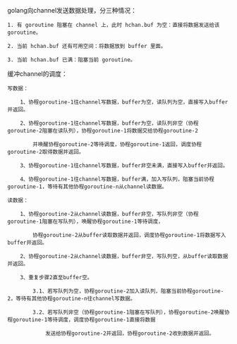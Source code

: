 golang向channel发送数据处理，分三种情况：

	1. 有 goroutine 阻塞在 channel 上，此时 hchan.buf 为空：直接将数据发送给该 goroutine。

	2. 当前 hchan.buf 还有可用空间：将数据放到 buffer 里面。

	3. 当前 hchan.buf 已满：阻塞当前 goroutine。	

缓冲channel的调度：
    
    写数据：
    
        1、协程goroutine-1往channel写数据，buffer为空，读队列为空，直接写入buffer并返回。
        
        2、协程goroutine-1往channel写数据，buffer为空，读队列非空（协程goroutine-2阻塞在读队列），协程goroutine-1将数据交给协程goroutine-2
        
            并唤醒协程goroutine-2等待调度，协程goroutine-1返回，调度协程goroutine-2取得数据并返回。
           
        3、协程goroutine-1往channel写数据，buffer非空未满，直接写入buffer并返回。
        
        4、协程goroutine-1往channel写数据，buffer满，加入写队列，阻塞当前协程goroutine-1，等待有其他协程goroutine-n从channel读数据。
    
    读数据：
        
        1、协程goroutine-2从channel读数据，buffer非空，写队列非空（协程goroutine-1阻塞在写队列），唤醒协程goroutine-1等待调度，
        
            协程goroutine-2从buffer读取数据并返回，调度协程goroutine-1将数据写入buffer并返回。
        
        2、协程goroutine-2从channel读数据，buffer非空，写队列空，从buffer读取数据并返回。
        
        3、重复步骤2直至buffer空。
        
            3.1、若写队列为空，协程goroutine-2加入读队列，阻塞当前协程goroutine-2，等待有其他协程goroutine-n往channel写数据。
            
            3.2、若写队列非空（协程goroutine-1阻塞在写队列），协程goroutine-2唤醒协程goroutine-1等待调度，调度协程goroutine-1直接将数据
                
                发送给协程goroutine-2并返回，协程goroutine-2收到数据并返回。